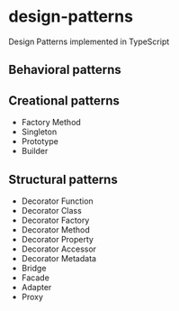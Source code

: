 # design-patterns

Design Patterns implemented in TypeScript

## Behavioral patterns

## Creational patterns

* Factory Method
* Singleton
* Prototype
* Builder

## Structural patterns

* Decorator Function
* Decorator Class
* Decorator Factory
* Decorator Method
* Decorator Property
* Decorator Accessor
* Decorator Metadata
* Bridge
* Facade
* Adapter
* Proxy